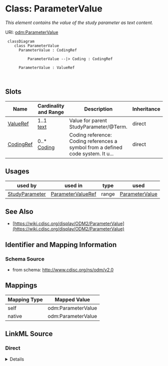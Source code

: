 # Class: ParameterValue


_This element contains the value of the study parameter as text content._





URI: [odm:ParameterValue](http://www.cdisc.org/ns/odm/v2.0/ParameterValue)



```mermaid
 classDiagram
    class ParameterValue
      ParameterValue : CodingRef
        
          ParameterValue --|> Coding : CodingRef
        
      ParameterValue : ValueRef
        
      
```




<!-- no inheritance hierarchy -->


## Slots

| Name | Cardinality and Range | Description | Inheritance |
| ---  | --- | --- | --- |
| [ValueRef](ValueRef.md) | 1..1 <br/> [text](text.md) | Value for parent StudyParameter/@Term. | direct |
| [CodingRef](CodingRef.md) | 0..* <br/> [Coding](Coding.md) | Coding reference: Coding references a symbol from a defined code system. It u... | direct |





## Usages

| used by | used in | type | used |
| ---  | --- | --- | --- |
| [StudyParameter](StudyParameter.md) | [ParameterValueRef](ParameterValueRef.md) | range | [ParameterValue](ParameterValue.md) |






## See Also

* [https://wiki.cdisc.org/display/ODM2/ParameterValue](https://wiki.cdisc.org/display/ODM2/ParameterValue)

## Identifier and Mapping Information







### Schema Source


* from schema: http://www.cdisc.org/ns/odm/v2.0





## Mappings

| Mapping Type | Mapped Value |
| ---  | ---  |
| self | odm:ParameterValue |
| native | odm:ParameterValue |





## LinkML Source

<!-- TODO: investigate https://stackoverflow.com/questions/37606292/how-to-create-tabbed-code-blocks-in-mkdocs-or-sphinx -->

### Direct

<details>
```yaml
name: ParameterValue
description: This element contains the value of the study parameter as text content.
from_schema: http://www.cdisc.org/ns/odm/v2.0
see_also:
- https://wiki.cdisc.org/display/ODM2/ParameterValue
slots:
- ValueRef
- CodingRef
slot_usage:
  ValueRef:
    name: ValueRef
    description: Value for parent StudyParameter/@Term.
    comments:
    - 'Required

      range: text

      When there is a Coding child element, the Values will reflect the requirements
      of the referenced coding system.'
    domain_of:
    - TrialPhase
    - ParameterValue
    - Telecom
    - ItemData
    - Query
    range: text
    required: true
  CodingRef:
    name: CodingRef
    multivalued: true
    domain_of:
    - StudyEventGroupDef
    - StudyEventDef
    - ItemGroupDef
    - Origin
    - SourceItems
    - SourceItem
    - ItemDef
    - CodeList
    - CodeListItem
    - StudyIndication
    - StudyIntervention
    - StudyTargetPopulation
    - StudyParameter
    - ParameterValue
    - Criterion
    - Annotation
    range: Coding
    inlined: true
    inlined_as_list: true
class_uri: odm:ParameterValue

```
</details>

### Induced

<details>
```yaml
name: ParameterValue
description: This element contains the value of the study parameter as text content.
from_schema: http://www.cdisc.org/ns/odm/v2.0
see_also:
- https://wiki.cdisc.org/display/ODM2/ParameterValue
slot_usage:
  ValueRef:
    name: ValueRef
    description: Value for parent StudyParameter/@Term.
    comments:
    - 'Required

      range: text

      When there is a Coding child element, the Values will reflect the requirements
      of the referenced coding system.'
    domain_of:
    - TrialPhase
    - ParameterValue
    - Telecom
    - ItemData
    - Query
    range: text
    required: true
  CodingRef:
    name: CodingRef
    multivalued: true
    domain_of:
    - StudyEventGroupDef
    - StudyEventDef
    - ItemGroupDef
    - Origin
    - SourceItems
    - SourceItem
    - ItemDef
    - CodeList
    - CodeListItem
    - StudyIndication
    - StudyIntervention
    - StudyTargetPopulation
    - StudyParameter
    - ParameterValue
    - Criterion
    - Annotation
    range: Coding
    inlined: true
    inlined_as_list: true
attributes:
  ValueRef:
    name: ValueRef
    description: Value for parent StudyParameter/@Term.
    comments:
    - 'Required

      range: text

      When there is a Coding child element, the Values will reflect the requirements
      of the referenced coding system.'
    from_schema: http://www.cdisc.org/ns/odm/v2.0
    rank: 1000
    identifier: false
    alias: ValueRef
    owner: ParameterValue
    domain_of:
    - TrialPhase
    - ParameterValue
    - Telecom
    - ItemData
    - Query
    range: text
    required: true
  CodingRef:
    name: CodingRef
    description: 'Coding reference: Coding references a symbol from a defined code
      system. It uses a code defined in a terminology system to associate semantics
      with a given term, codelist, variable, or group of variables. The presence of
      a Coding element associates a meaning to its parent element. Including multiple
      Coding elements for a given parent indicates synonymous meanings provided by
      different code systems or code system versions.'
    from_schema: http://www.cdisc.org/ns/odm/v2.0
    rank: 1000
    multivalued: true
    identifier: false
    alias: CodingRef
    owner: ParameterValue
    domain_of:
    - StudyEventGroupDef
    - StudyEventDef
    - ItemGroupDef
    - Origin
    - SourceItems
    - SourceItem
    - ItemDef
    - CodeList
    - CodeListItem
    - StudyIndication
    - StudyIntervention
    - StudyTargetPopulation
    - StudyParameter
    - ParameterValue
    - Criterion
    - Annotation
    range: Coding
    inlined: true
    inlined_as_list: true
class_uri: odm:ParameterValue

```
</details>